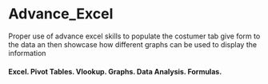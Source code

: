 # Advance_Excel
<p>Proper use of advance excel skills to populate the costumer tab give form to the data an then showcase how different graphs can be used to display the information</p>
                <h4>Excel.     Pivot Tables.   Vlookup.     Graphs.    Data Analysis.      Formulas.</h4>
